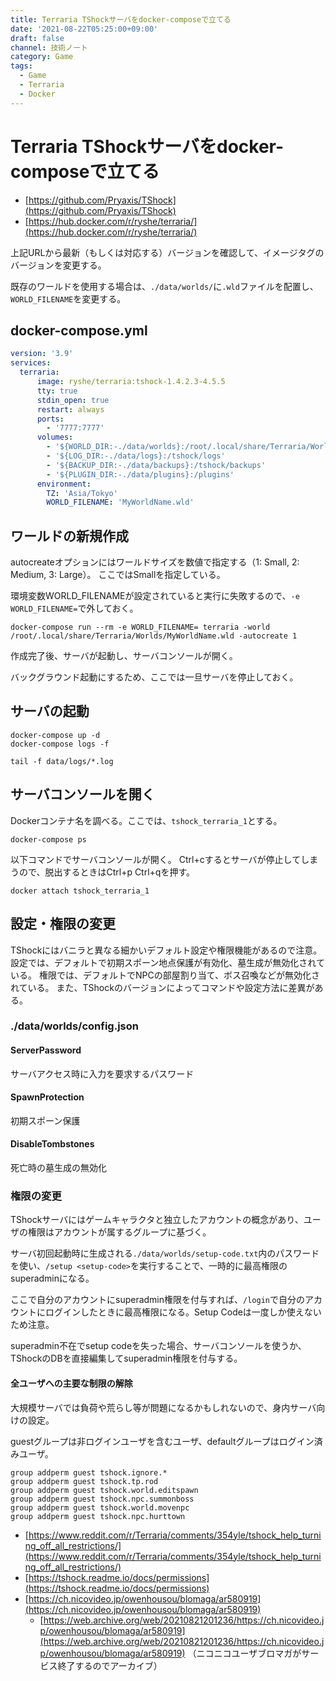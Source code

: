 ```yaml
---
title: Terraria TShockサーバをdocker-composeで立てる
date: '2021-08-22T05:25:00+09:00'
draft: false
channel: 技術ノート
category: Game
tags:
  - Game
  - Terraria
  - Docker
---
```


# Terraria TShockサーバをdocker-composeで立てる

- [https://github.com/Pryaxis/TShock](https://github.com/Pryaxis/TShock)
- [https://hub.docker.com/r/ryshe/terraria/](https://hub.docker.com/r/ryshe/terraria/)

上記URLから最新（もしくは対応する）バージョンを確認して、イメージタグのバージョンを変更する。

既存のワールドを使用する場合は、`./data/worlds/`に`.wld`ファイルを配置し、`WORLD_FILENAME`を変更する。

## docker-compose.yml

```yaml
version: '3.9'
services:
  terraria:
      image: ryshe/terraria:tshock-1.4.2.3-4.5.5
      tty: true
      stdin_open: true
      restart: always
      ports:
        - '7777:7777'
      volumes:
        - '${WORLD_DIR:-./data/worlds}:/root/.local/share/Terraria/Worlds'
        - '${LOG_DIR:-./data/logs}:/tshock/logs'
        - '${BACKUP_DIR:-./data/backups}:/tshock/backups'                       
        - '${PLUGIN_DIR:-./data/plugins}:/plugins'
      environment:
        TZ: 'Asia/Tokyo'
        WORLD_FILENAME: 'MyWorldName.wld'
```

## ワールドの新規作成

autocreateオプションにはワールドサイズを数値で指定する（1: Small, 2: Medium, 3: Large）。
ここではSmallを指定している。

環境変数WORLD_FILENAMEが設定されていると実行に失敗するので、`-e WORLD_FILENAME=`で外しておく。

```shell
docker-compose run --rm -e WORLD_FILENAME= terraria -world /root/.local/share/Terraria/Worlds/MyWorldName.wld -autocreate 1
```

作成完了後、サーバが起動し、サーバコンソールが開く。

バックグラウンド起動にするため、ここでは一旦サーバを停止しておく。

## サーバの起動

```shell
docker-compose up -d
docker-compose logs -f

tail -f data/logs/*.log
```

## サーバコンソールを開く

Dockerコンテナ名を調べる。ここでは、`tshock_terraria_1`とする。

```shell
docker-compose ps
```

以下コマンドでサーバコンソールが開く。
Ctrl+cするとサーバが停止してしまうので、脱出するときはCtrl+p Ctrl+qを押す。

```shell
docker attach tshock_terraria_1
```

## 設定・権限の変更

TShockにはバニラと異なる細かいデフォルト設定や権限機能があるので注意。
設定では、デフォルトで初期スポーン地点保護が有効化、墓生成が無効化されている。
権限では、デフォルトでNPCの部屋割り当て、ボス召喚などが無効化されている。
また、TShockのバージョンによってコマンドや設定方法に差異がある。

### ./data/worlds/config.json

#### ServerPassword

サーバアクセス時に入力を要求するパスワード

#### SpawnProtection

初期スポーン保護

#### DisableTombstones

死亡時の墓生成の無効化

### 権限の変更

TShockサーバにはゲームキャラクタと独立したアカウントの概念があり、ユーザの権限はアカウントが属するグループに基づく。

サーバ初回起動時に生成される`./data/worlds/setup-code.txt`内のパスワードを使い、`/setup <setup-code>`を実行することで、一時的に最高権限のsuperadminになる。

ここで自分のアカウントにsuperadmin権限を付与すれば、`/login`で自分のアカウントにログインしたときに最高権限になる。Setup Codeは一度しか使えないため注意。

superadmin不在でsetup codeを失った場合、サーバコンソールを使うか、TShockのDBを直接編集してsuperadmin権限を付与する。

#### 全ユーザへの主要な制限の解除

大規模サーバでは負荷や荒らし等が問題になるかもしれないので、身内サーバ向けの設定。

guestグループは非ログインユーザを含むユーザ、defaultグループはログイン済みユーザ。

```terraria
group addperm guest tshock.ignore.*
group addperm guest tshock.tp.rod
group addperm guest tshock.world.editspawn
group addperm guest tshock.npc.summonboss
group addperm guest tshock.world.movenpc
group addperm guest tshock.npc.hurttown
```

- [https://www.reddit.com/r/Terraria/comments/354yle/tshock_help_turning_off_all_restrictions/](https://www.reddit.com/r/Terraria/comments/354yle/tshock_help_turning_off_all_restrictions/)
- [https://tshock.readme.io/docs/permissions](https://tshock.readme.io/docs/permissions)
- [https://ch.nicovideo.jp/owenhousou/blomaga/ar580919](https://ch.nicovideo.jp/owenhousou/blomaga/ar580919)
  - [https://web.archive.org/web/20210821201236/https://ch.nicovideo.jp/owenhousou/blomaga/ar580919](https://web.archive.org/web/20210821201236/https://ch.nicovideo.jp/owenhousou/blomaga/ar580919) （ニコニコユーザブロマガがサービス終了するのでアーカイブ）
